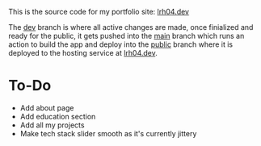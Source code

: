 This is the source code for my portfolio site: [lrh04.dev](https://lrh04.dev)

The [dev]() branch is where all active changes are made, once finialized and ready for the public, it gets pushed into the [main]() branch which runs an action to build the app and deploy into the [public]() branch where it is deployed to the hosting service at [lrh04.dev](https://lrh04.dev). 

# To-Do
- Add about page
- Add education section
- Add all my projects
- Make tech stack slider smooth as it's currently jittery